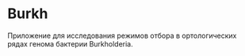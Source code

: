Burkh
================

Приложение для исследования режимов отбора в ортологических рядах генома
бактерии Burkholderia.
